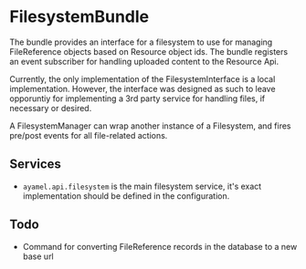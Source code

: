 # FilesystemBundle #

The bundle provides an interface for a filesystem to use for managing FileReference objects based on Resource object ids.  The bundle registers an event subscriber for handling uploaded content to the Resource Api.

Currently, the only implementation of the FilesystemInterface is a local implementation.  However, the interface was designed as such to leave opporuntiy for implementing a 3rd party service for handling files, if necessary or desired.

A FilesystemManager can wrap another instance of a Filesystem, and fires pre/post events for all file-related actions.

## Services ##

* `ayamel.api.filesystem` is the main filesystem service, it's exact implementation should be defined in the configuration.

## Todo ##

* Command for converting FileReference records in the database to a new base url
